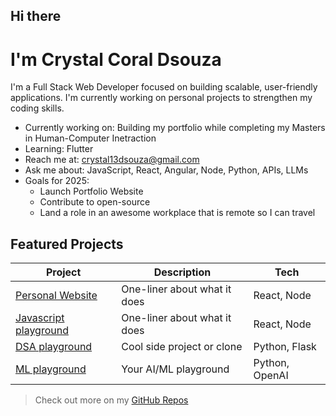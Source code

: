 ## Hi there
# I'm Crystal Coral Dsouza

I'm a Full Stack Web Developer focused on building scalable, user-friendly applications. I'm currently working on personal projects to strengthen my coding skills.

- Currently working on: Building my portfolio while completing my Masters in Human-Computer Inetraction
- Learning: Flutter
- Reach me at: crystal13dsouza@gmail.com
- Ask me about: JavaScript, React, Angular, Node, Python, APIs, LLMs
- Goals for 2025: 
  - Launch Portfolio Website
  - Contribute to open-source
  - Land a role in an awesome workplace that is remote so I can travel

## Featured Projects
| Project | Description | Tech |
|--------|-------------|------|
| [Personal Website](link) | One-liner about what it does | React, Node |
| [Javascript playground](link) | One-liner about what it does | React, Node |
| [DSA playground](link) | Cool side project or clone | Python, Flask |
| [ML playground](link) | Your AI/ML playground | Python, OpenAI |

> Check out more on my [GitHub Repos](https://github.com/crystalcoraldsouza?tab=repositories)


